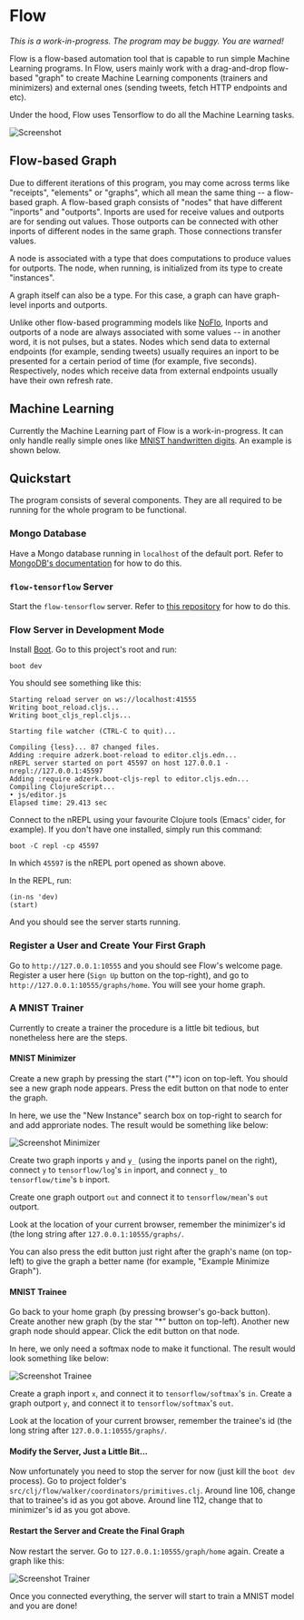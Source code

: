 # Flow

*This is a work-in-progress. The program may be buggy. You are warned!*

Flow is a flow-based automation tool that is capable to run simple Machine
Learning programs. In Flow, users mainly work with a drag-and-drop flow-based
"graph" to create Machine Learning components (trainers and minimizers) and
external ones (sending tweets, fetch HTTP endpoints and etc).

Under the hood, Flow uses Tensorflow to do all the Machine Learning tasks.

![Screenshot](screenshot.png)

## Flow-based Graph

Due to different iterations of this program, you may come across terms like
"receipts", "elements" or "graphs", which all mean the same thing -- a
flow-based graph. A flow-based graph consists of "nodes" that have different
"inports" and "outports". Inports are used for receive values and outports are
for sending out values. Those outports can be connected with other inports of
different nodes in the same graph. Those connections transfer values.

A node is associated with a type that does computations to produce values for
outports. The node, when running, is initialized from its type to create
"instances".

A graph itself can also be a type. For this case, a graph can have graph-level
inports and outports.

Unlike other flow-based programming models like [NoFlo](http://noflojs.org/),
Inports and outports of a node are always associated with some values -- in
another word, it is not pulses, but a states. Nodes which send data to external
endpoints (for example, sending tweets) usually requires an inport to be
presented for a certain period of time (for example, five seconds).
Respectively, nodes which receive data from external endpoints usually have
their own refresh rate.

## Machine Learning

Currently the Machine Learning part of Flow is a work-in-progress. It can only
handle really simple ones like
[MNIST handwritten digits](http://yann.lecun.com/exdb/mnist/). An example is
shown below.

## Quickstart

The program consists of several components. They are all required to be running
for the whole program to be functional.

### Mongo Database

Have a Mongo database running in `localhost` of the default port. Refer to
[MongoDB's documentation](https://docs.mongodb.com/manual/installation/) for how
to do this.

### `flow-tensorflow` Server

Start the `flow-tensorflow` server. Refer to
[this repository](https://github.com/sorpaas/flow-tensorflow) for how to do
this.

### Flow Server in Development Mode

Install [Boot](https://github.com/boot-clj/boot). Go to this project's root and
run:

```
boot dev
```

You should see something like this:

```
Starting reload server on ws://localhost:41555
Writing boot_reload.cljs...
Writing boot_cljs_repl.cljs...

Starting file watcher (CTRL-C to quit)...

Compiling {less}... 87 changed files.
Adding :require adzerk.boot-reload to editor.cljs.edn...
nREPL server started on port 45597 on host 127.0.0.1 - nrepl://127.0.0.1:45597
Adding :require adzerk.boot-cljs-repl to editor.cljs.edn...
Compiling ClojureScript...
• js/editor.js
Elapsed time: 29.413 sec
```

Connect to the nREPL using your favourite Clojure tools (Emacs' cider, for
example). If you don't have one installed, simply run this command:

```
boot -C repl -cp 45597
```

In which `45597` is the nREPL port opened as shown above.

In the REPL, run:

```
(in-ns 'dev)
(start)
```

And you should see the server starts running.

### Register a User and Create Your First Graph

Go to `http://127.0.0.1:10555` and you should see Flow's welcome page. Register
a user here (`Sign Up` button on the top-right), and go to
`http://127.0.0.1:10555/graphs/home`. You will see your home graph.

### A MNIST Trainer

Currently to create a trainer the procedure is a little bit tedious, but
nonetheless here are the steps.

#### MNIST Minimizer

Create a new graph by pressing the start ("*") icon on top-left. You should see
a new graph node appears. Press the edit button on that node to enter the graph.

In here, we use the "New Instance" search box on top-right to search for and add
approriate nodes. The result would be something like below:

![Screenshot Minimizer](screenshot-min.png)

Create two graph inports `y` and `y_` (using the inports panel on the right),
connect `y` to `tensorflow/log`'s `in` inport, and connect `y_` to
`tensorflow/time`'s `b` inport.

Create one graph outport `out` and connect it to `tensorflow/mean`'s `out`
outport.

Look at the location of your current browser, remember the minimizer's id (the
long string after `127.0.0.1:10555/graphs/`.

You can also press the edit button just right after the graph's name (on
top-left) to give the graph a better name (for example, "Example Minimize
Graph").

#### MNIST Trainee

Go back to your home graph (by pressing browser's go-back button). Create
another new graph (by the star "*" button on top-left). Another new graph node
should appear. Click the edit button on that node.

In here, we only need a softmax node to make it functional. The result would
look something like below:

![Screenshot Trainee](screenshot-trainee.png)

Create a graph inport `x`, and connect it to `tensorflow/softmax`'s `in`. Create
a graph outport `y`, and connect it to `tensorflow/softmax`'s `out`.

Look at the location of your current browser, remember the trainee's id (the
long string after `127.0.0.1:10555/graphs/`.

#### Modify the Server, Just a Little Bit...

Now unfortunately you need to stop the server for now (just kill the `boot dev`
process). Go to project folder's
`src/clj/flow/walker/coordinators/primitives.clj`. Around line 106, change that
to trainee's id as you got above. Around line 112, change that to minimizer's id
as you got above.

#### Restart the Server and Create the Final Graph

Now restart the server. Go to `127.0.0.1:10555/graph/home` again. Create a graph
like this:

![Screenshot Trainer](screenshot-trainer.png)

Once you connected everything, the server will start to train a MNIST model and
you are done!
